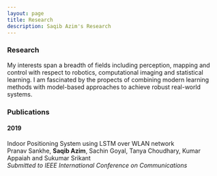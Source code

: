 ```yaml
---
layout: page
title: Research
description: Saqib Azim's Research
---
```


### Research
My interests span a breadth of fields including perception, mapping and control with respect to robotics, computational imaging and statistical learning. I am fascinated by the propects of combining modern learning methods with model-based approaches to achieve robust real-world systems.<br>
### Publications
#### 2019
Indoor Positioning System using LSTM over WLAN network <br>
Pranav Sankhe, **Saqib Azim**,  Sachin Goyal, Tanya Choudhary, Kumar Appaiah and Sukumar Srikant <br>
*Submitted to IEEE International Conference on Communications*<br>